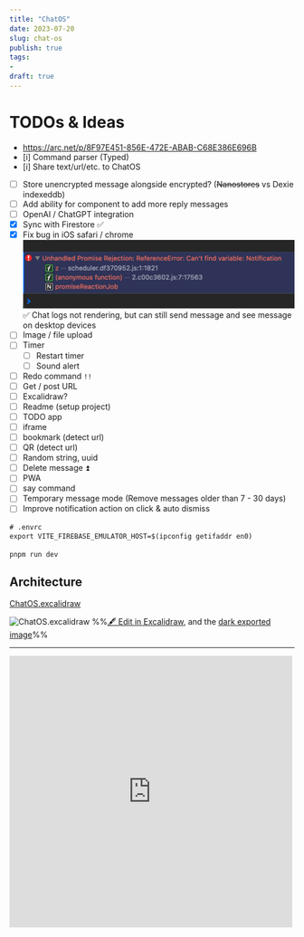 ```yaml
---
title: "ChatOS"
date: 2023-07-20
slug: chat-os
publish: true
tags:
- 
draft: true
---
```


# TODOs & Ideas
- https://arc.net/p/8F97E451-856E-472E-ABAB-C68E386E696B
- [i] Command parser (Typed)
- [i] Share text/url/etc. to ChatOS
- [ ] Store unencrypted message alongside encrypted? (~~Nanostores~~ vs Dexie indexeddb)
- [ ] Add ability for component to add more reply messages
- [ ] OpenAI / ChatGPT integration
- [x] Sync with Firestore ✅ 
- [x] Fix bug in iOS safari / chrome ![](1-Projects/attachments/ChatOS.png) ✅ Chat logs not rendering, but can still send message and see message on desktop devices
- [ ] Image / file upload
- [ ] Timer
    - [ ] Restart timer
    - [ ] Sound alert
- [ ] Redo command `!!`
- [ ] Get / post URL
- [ ] Excalidraw?
- [ ] Readme (setup project)
- [ ] TODO app
- [ ] iframe
- [ ] bookmark (detect url)
- [ ] QR (detect url)
- [ ] Random string, uuid
- [ ] Delete message ⏫ 
- [ ] PWA
- [ ] say command
- [ ] Temporary message mode (Remove messages older than 7 - 30 days)
- [ ] Improve notification action on click & auto dismiss

```shell
# .envrc
export VITE_FIREBASE_EMULATOR_HOST=$(ipconfig getifaddr en0) 

pnpm run dev
```

## Architecture

[ChatOS.excalidraw](Excalidraw.priv/ChatOS.excalidraw.md)

![ChatOS.excalidraw](Excalidraw.priv/ChatOS.excalidraw.svg)
%%[🖋 Edit in Excalidraw](Excalidraw.priv/ChatOS.excalidraw.md.md), and the [dark exported image](Excalidraw.priv/ChatOS.excalidraw.dark.svg.md)%%

---

<iframe src="https://www.facebook.com/plugins/post.php?href=https%3A%2F%2Fwww.facebook.com%2Fnarze%2Fposts%2Fpfbid02M11LkLDzaxJdJCAM1WcGJSidPXEjrWcD3hkAPF1V3XfEACQvaF2LtzRFGQ1d6MYbl&show_text=true&width=500" width="500" height="480" style="border:none;overflow:hidden" scrolling="no" frameborder="0" allowfullscreen="true" allow="autoplay; clipboard-write; encrypted-media; picture-in-picture; web-share"></iframe>
